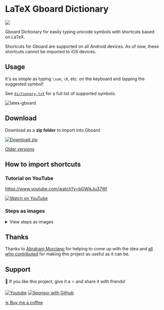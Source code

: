 # LaTeX Gboard Dictionary

<p align="left">
  <a href="https://discord.gg/fPrdqh3Zfu" alt="Dev Pro Tips Discussion & Support Server">
    <img src="https://img.shields.io/discord/819650821314052106?color=7289DA&logo=discord&logoColor=white"/></a>
</p>

Gboard Dictionary for easily typing unicode symbols with shortcuts based on LaTeX.

Shortcuts for Gboard are supported on all Android devices. As of now, these shortcuts cannot be imported to iOS devices.

## Usage

It's as simple as typing `\sum`, `\R`, etc. on the keyboard and tapping the suggested symbol!

See [`dictionary.txt`](https://github.com/DenverCoder1/latex-gboard-dictionary/blob/master/dictionary.txt) for a full list of supported symbols.

![latex-gboard](https://user-images.githubusercontent.com/20955511/132758175-1584af8d-c6c0-482a-80bb-0dc67b8542cb.gif)

## Download

Download as a **zip folder** to import into Gboard

[<img alt="Download zip" title="Download zip" src="https://custom-icon-badges.herokuapp.com/badge/-Download-blue?style=for-the-badge&logo=download&logoColor=white"/>][download]

[Older versions](https://github.com/DenverCoder1/LaTeX-Gboard-Dictionary/releases)

## How to import shortcuts

### Tutorial on YouTube

https://www.youtube.com/watch?v=bGWikJu37WI

[<img alt="Watch on YouTube" title="Watch on YouTube" src="https://custom-icon-badges.herokuapp.com/badge/-Watch-red?style=for-the-badge&logo=video&logoColor=white"/>][tutorial]

### Steps as images

<details>
  <summary>View steps as images</summary>
  
1. Open the Gboard keyboard and tap the settings icon. You may need to tap the 3 dots if the settings icon does not appear.

![image](https://user-images.githubusercontent.com/20955511/170371606-789f7439-01c1-4b2a-bcca-56cc4aee7741.png)

2. Under "Settings", select "Dictionary".

![image](https://user-images.githubusercontent.com/20955511/170371748-68d3398b-aeda-4ec3-aa10-ed94b06ae08c.png)

3. Under "Dictionary", select "Personal dictionary".

![image](https://user-images.githubusercontent.com/20955511/170371835-c526c876-07d5-449e-a6cc-52124aa0b530.png)

4. Select the languages you want the shortcuts to apply to. You may select "All languages" or your preferred language.

![image](https://user-images.githubusercontent.com/20955511/170372012-212c54f7-1d14-4303-b2b0-b8b4d9b9b677.png)

5. Tap the 3 dots in the upper right.

![image](https://user-images.githubusercontent.com/20955511/170372096-59efdd04-467f-456b-839e-8fae4d83f20d.png)

6. Select "Import" from the menu.

![image](https://user-images.githubusercontent.com/20955511/170372148-69e1a6a4-dec9-4886-8250-464b46aadff7.png)

7. Find and select the zip file using your phone's file explorer.

![image](https://user-images.githubusercontent.com/20955511/170372277-6727fef7-8496-4bb0-830f-50ed772fa7f8.png)

8. All done! You should see a message "Import finished." at the bottom of your screen.

</details>

## Thanks

Thanks to [Abraham Murciano](https://github.com/abrahammurciano/) for helping to come up with the idea and [all who contributed](https://github.com/DenverCoder1/LaTeX-Gboard-Dictionary/graphs/contributors) for making this project as useful as it can be.

## Support

💖 If you like this project, give it a ⭐ and share it with friends!

<p align="left">
  <a href="https://www.youtube.com/channel/UCipSxT7a3rn81vGLw9lqRkg?sub_confirmation=1"><img alt="Youtube" title="Youtube" src="https://custom-icon-badges.herokuapp.com/badge/-Subscribe-red?style=for-the-badge&logo=video&logoColor=white"/></a>
  <a href="https://github.com/sponsors/DenverCoder1"><img alt="Sponsor with Github" title="Sponsor with Github" src="https://custom-icon-badges.herokuapp.com/badge/-Sponsor-ea4aaa?style=for-the-badge&logo=heart&logoColor=white"/></a>
</p>

<a href="https://ko-fi.com/jlawrence">☕ Buy me a coffee</a>

[download]: https://github.com/DenverCoder1/LaTeX-Gboard-Dictionary/archive/49.0.zip
[tutorial]: https://www.youtube.com/watch?v=bGWikJu37WI
